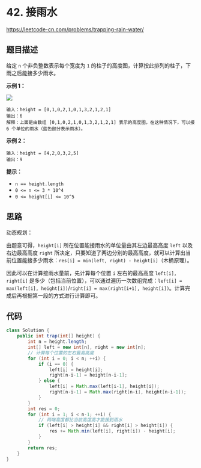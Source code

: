 # 42. 接雨水

https://leetcode-cn.com/problems/trapping-rain-water/

## 题目描述

给定 `n` 个非负整数表示每个宽度为 `1` 的柱子的高度图，计算按此排列的柱子，下雨之后能接多少雨水。

 

**示例 1：**

![](https://images.yingwai.top/picgo/20210718195029.png)

```
输入：height = [0,1,0,2,1,0,1,3,2,1,2,1]
输出：6
解释：上面是由数组 [0,1,0,2,1,0,1,3,2,1,2,1] 表示的高度图，在这种情况下，可以接 6 个单位的雨水（蓝色部分表示雨水）。 
```

**示例 2：**

```
输入：height = [4,2,0,3,2,5]
输出：9
```



**提示：**

* `n == height.length`
* `0 <= n <= 3 * 10^4`
* `0 <= height[i] <= 10^5`



## 思路

动态规划：

由题意可得，`height[i]` 所在位置能接雨水的单位量由其左边最高高度 `left` 以及右边最高高度 `right` 所决定，只要知道了两边分别的最高高度，就可以计算出当前位置能接多少雨水：`res[i] = min(left, right) - height[i]`（木桶原理）。

因此可以在计算接雨水量前，先计算每个位置 `i` 左右的最高高度 `left[i], right[i]` 是多少（包括当前位置），可以通过遍历一次数组完成：`left[i] = max(left[i], height[i])`/`right[i] = max(right[i+1], height[i])`。计算完成后再根据第一段的方式进行计算即可。



## 代码

```java
class Solution {
    public int trap(int[] height) {
        int n = height.length;
        int[] left = new int[n], right = new int[n];
        // 计算每个位置的左右最高高度
        for (int i = 0; i < n; ++i) {
            if (i == 0) {
                left[i] = height[i];
                right[n-i-1] = height[n-i-1];
            } else {
                left[i] = Math.max(left[i-1], height[i]);
                right[n-i-1] = Math.max(right[n-i], height[n-i-1]);
            }
        }
        int res = 0;
        for (int i = 1; i < n-1; ++i) {
            // 两端高度都比当前高度高才能接到雨水
            if (left[i] > height[i] && right[i] > height[i]) {
                res += Math.min(left[i], right[i]) - height[i];
            }
        }
        return res;
    }
}
```

